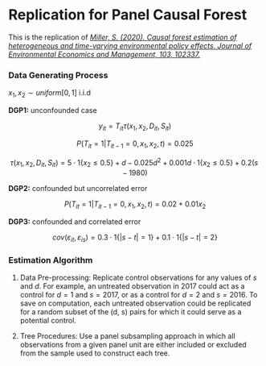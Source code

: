 # Replication for Panel Causal Forest

This is the replication of [*Miller, S. (2020). Causal forest estimation of heterogeneous and time-varying environmental policy effects. Journal of Environmental Economics and Management, 103, 102337.*](https://www.sciencedirect.com/science/article/pii/S0095069620300607)
### Data Generating Process
$x_1, x_2 \sim uniform[0,1]$ i.i.d

**DGP1:** unconfounded case

$$ y_{it} = T_{it} \tau(x_1, x_2, D_{it}, S_{it}) $$

$$ P(T_{it} = 1 | T_{it-1}=0, x_1, x_2, t) = 0.025 $$

$$ \tau(x_1, x_2, D_{it}, S_{it}) = 5 \cdot 1\{x_2 \leq 0.5\} + d - 0.025 d^2 + 0.001 d \cdot 1\{x_2 \leq 0.5\} + 0.2 (s-1980) $$

**DGP2:** confounded but uncorrelated error

$$ P(T_{it} = 1 | T_{it-1}=0, x_1, x_2, t) = 0.02 + 0.01 x_2 $$

**DGP3:** confounded and correlated error

$$ cov(\varepsilon_{it}, \varepsilon_{is}) = 0.3 \cdot 1 \{|s-t| = 1\} + 0.1 \cdot 1\{|s-t|=2\} $$

### Estimation Algorithm

1. Data Pre-processing: 
Replicate control observations for any values of $s$ and $d$. For example, an untreated observation in 2017 could act as a control for $d = 1$ and $s = 2017$, or as a control for $d = 2$ and $s = 2016$.
To save on computation, each untreated observation could be replicated for a random subset of the (d, s) pairs for which it could serve as a potential control.

2. Tree Procedures:
Use a panel subsampling approach in which all observations from a given panel unit are either included or excluded from the sample used to construct each tree.
